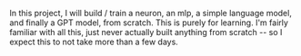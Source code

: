 In this project, I will build / train a neuron, an mlp, a simple language model, and finally a GPT model, from scratch. This is purely for learning.
I'm fairly familiar with all this, just never actually built anything from scratch -- so I expect this to not take more than a few days.